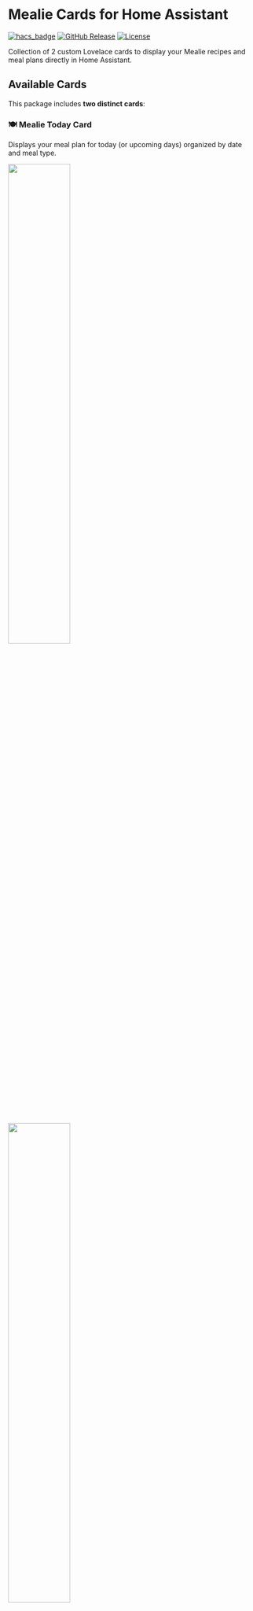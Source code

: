 # Mealie Cards for Home Assistant

[![hacs_badge](https://img.shields.io/badge/HACS-Default-orange.svg)](https://github.com/custom-components/hacs)
[![GitHub Release](https://img.shields.io/github/release/domodom30/mealie-card.svg)](https://github.com/domodom30/mealie-card/releases)
[![License](https://img.shields.io/github/license/domodom30/mealie-card.svg)](LICENSE)

Collection of 2 custom Lovelace cards to display your Mealie recipes and meal plans directly in Home Assistant.

## Available Cards

This package includes **two distinct cards**:

### 🍽️ Mealie Today Card
Displays your meal plan for today (or upcoming days) organized by date and meal type.

<img src="./images/mealplan.png" width="50%" />
<img src="./images/mealplan_2.png" width="50%" />

### 📚 Mealie Recipe Card
Displays a list of your Mealie recipes.

<img src="./images/recipes.png" width="50%" />

## Features

- 📅 **Meal Plan** - View your planned meals
- 🕒 **Meal Types** - Organization by breakfast, lunch, dinner, etc.
- 📖 **Recipe List** - Browse your Mealie recipes
- 🖼️ **Images** - Optional display of recipe images
- ⏱️ **Preparation Time** - Display prep time, cook time, and total time
- 🔗 **Clickable Links** - Direct access to your Mealie recipes
- 🌐 **Multilingual** - EN/FR support

## Installation

### HACS (Recommended)

1. Open HACS in Home Assistant
2. Go to "Frontend"
3. Click the "+" button in the bottom right
4. Search for "Mealie Card"
5. Click "Install"
6. Restart Home Assistant

### Manual Installation

1. Download the `mealie-card.js` file from the [latest release](https://github.com/domodom30/mealie-card/releases)
2. Copy this file to your `config/www/` folder
3. Add the resource in Home Assistant:
   - Go to **Settings** → **Dashboards** → **Resources**
   - Click **Add Resource**
   - URL: `/local/mealie-card.js`
   - Type: **JavaScript Module**
4. Restart Home Assistant

## Prerequisites

- **Home Assistant 2025.1.0** or higher
- **Mealie Integration** configured in Home Assistant
- A working **Mealie** instance

> **Important**: These cards require the Mealie integration to be installed and configured in Home Assistant. They use the integration's services to retrieve data.

## Configuration

### 🍽️ Mealie Today Card

Displays your meal plan for today or upcoming days.

<img src="./images/mealplan_config.png" width="50%" />

#### Complete Configuration

```yaml
type: custom:mealie-today-card
mealie_url: https://mealie.local
title: "My Meals"
days_to_show: 3
show_image: true
show_prep_time: true
show_perform_time: true
show_total_time: true
clickable: true
```

#### Configuration Options

| Option | Type | Required | Default | Description |
|--------|------|----------|---------|-------------|
| `type` | string | Yes | - | `custom:mealie-today-card` |
| `mealie_url` | string | No | - | URL of your Mealie instance (required if `clickable` or `show_image` is enabled) |
| `title` | string | No | "Today" | Card title |
| `days_to_show` | number | No | `1` | Number of days to display (1-7) |
| `show_image` | boolean | No | `true` | Display recipe images |
| `show_prep_time` | boolean | No | `true` | Display preparation time |
| `show_perform_time` | boolean | No | `true` | Display cook time |
| `show_total_time` | boolean | No | `true` | Display total time |
| `clickable` | boolean | No | `true` | Make recipes clickable |

---

### 📚 Mealie Recipe Card

Displays a list of your Mealie recipes.

<img src="./images/recipes_config.png" width="50%" />

#### Complete Configuration

```yaml
type: custom:mealie-recipe-card
mealie_url: https://mealie.local
title: "My Recipes"
result_limit: 50
show_image: true
show_prep_time: true
show_perform_time: true
show_total_time: true
clickable: true
```

#### Configuration Options

| Option | Type | Required | Default | Description |
|--------|------|----------|---------|-------------|
| `type` | string | Yes | - | `custom:mealie-recipe-card` |
| `mealie_config_entry_id` | string | Yes | - | Configuration entry ID of the Mealie integration |
| `mealie_url` | string | No | - | URL of your Mealie instance (required if `clickable` or `show_image` is enabled) |
| `title` | string | No | "Recipes" | Card title |
| `result_limit` | number | No | `10` | Maximum number of recipes to display |
| `show_image` | boolean | No | `true` | Display recipe images |
| `show_prep_time` | boolean | No | `true` | Display preparation time |
| `show_perform_time` | boolean | No | `true` | Display cook time |
| `show_total_time` | boolean | No | `true` | Display total time |
| `clickable` | boolean | No | `true` | Make recipes clickable |

## Support and Contributions

### Getting Help

If you encounter issues:

- 🐛 [Report a bug](https://github.com/domodom30/mealie-card/issues/new?template=bug_report.md)
- 💡 [Request a feature](https://github.com/domodom30/mealie-card/issues/new?template=feature_request.md)
- 💬 [Ask a question](https://github.com/domodom30/mealie-card/discussions)

## License

This project is licensed under the MIT License - see the [LICENSE](LICENSE) file for details.

## Useful Resources

- [Mealie Documentation](https://nightly.mealie.io/)
- [Home Assistant Documentation](https://www.home-assistant.io/docs/)
- [Home Assistant Forum](https://community.home-assistant.io/)
- [HACS](https://hacs.xyz/)
